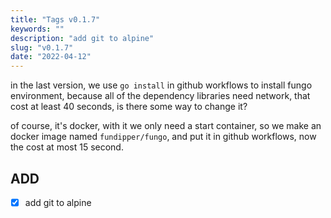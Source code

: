 ```yaml
---
title: "Tags v0.1.7"
keywords: ""
description: "add git to alpine"
slug: "v0.1.7"
date: "2022-04-12"
---
```


in the last version, we use `go install` in github workflows to install fungo environment, because all of the dependency libraries need network, that cost at least 40 seconds, is there some way to change it? 

of course, it's docker, with it we only need a start container, so we make an docker image named `fundipper/fungo`, and put it in github workflows, now the cost at most 15 second.

## ADD

- [x] add git to alpine
